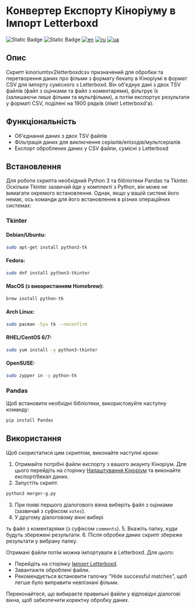 # Конвертер Експорту Кіноріуму в Імпорт Letterboxd

![Static Badge](https://img.shields.io/badge/letterboxd-2C3440?logo=letterboxd) ![Static Badge](https://img.shields.io/badge/python3-grey?style=flat&logo=python&logoColor=white) [![en](https://img.shields.io/badge/lang-en-FF8002.svg)](README.md) [![ru](https://img.shields.io/badge/lang-ru-00E153.svg)](README.ru.md) [![ua](https://img.shields.io/badge/lang-ua-41BDF3.svg)](README.uk.md)

## Опис
Скрипт kinoriumtsv2letterboxdcsv призначений для обробки та перетворення даних про фільми з формату бекапу в Кіноріумі в формат CSV для імпорту сумісного з Letterboxd. Він об'єднує дані з двох TSV файлів (файл з оцінками та файл з коментарями), фільтрує їх (залишаючи лише фільми та мультфільми), а потім експортує результати у форматі CSV, поділені на 1900 рядків (ліміт Letterboxd'a).

## Функціональність
- Об'єднання даних з двох TSV файлів
- Фільтрація даних для виключення серіалів/епізодів/мультсеріалів
- Експорт оброблених даних у CSV файли, сумісні з Letterboxd

## Встановлення
Для роботи скрипта необхідний Python 3 та бібліотеки Pandas та Tkinter. Оскільки Tkinter зазвичай йде у комплекті з Python, він може не вимагати окремого встановлення. Однак, якщо у вашій системі його немає, ось команди для його встановлення в різних операційних системах:
### Tkinter
#### Debian/Ubuntu:
```bash
sudo apt-get install python3-tk
```

#### Fedora:
```bash
sudo dnf install python3-tkinter
```

#### MacOS (з використанням Homebrew):
```bash
brew install python-tk
```

#### Arch Linux:
```bash
sudo pacman -Syu tk --noconfirm
```

#### RHEL/CentOS 6/7:
```bash
sudo yum install -y python3-tkinter
```

#### OpenSUSE:
```bash
sudo zypper in -y python-tk
```
### Pandas
Щоб встановити необхідні бібліотеки, використовуйте наступну команду:

```bash
pip install Pandas
```

## Використання
Щоб скористатися цим скриптом, виконайте наступні кроки:

1. Отримайте потрібні файли експорту з вашого акаунту Кіноріум. Для цього перейдіть на сторінку [Налаштування Кіноріум](https://kinorium.com/user/settings/) та виконайте експорт/бекап даних.
2. Запустіть скрипт.
```bash
python3 merger-g.py
```

3. При появі першого діалогового вікна виберіть файл з оцінками (зазвичай з суфіксом `votes`).
4. У другому діалоговому вікні вибері

ть файл з коментарями (з суфіксом `comments`).
5. Вкажіть папку, куди будуть збережені результати.
6. Після обробки даних скрипт збереже результати у вибрану папку.

Отримані файли потім можна імпортувати в Letterboxd. Для цього:
- Перейдіть на сторінку [Імпорт Letterboxd](https://letterboxd.com/import/).
- Завантажте оброблені файли.
- Рекомендується встановити галочку "Hide successful matches", щоб легше було виправити невпізнані фільми.

Переконайтеся, що вибираєте правильні файли у відповідні діалогові вікна, щоб забезпечити коректну обробку даних.
